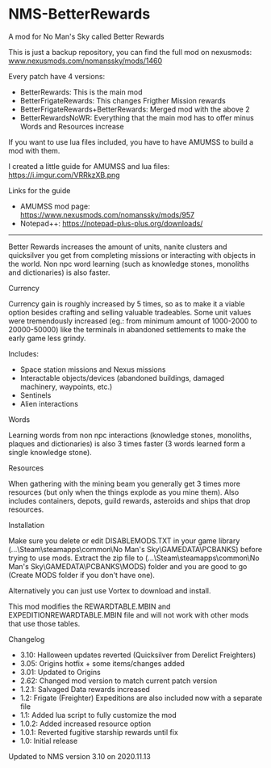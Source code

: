 # NMS-BetterRewards
A mod for No Man's Sky called Better Rewards

This is just a backup repository, you can find the full mod on nexusmods:
www.nexusmods.com/nomanssky/mods/1460

Every patch have 4 versions:
- BetterRewards: This is the main mod
- BetterFrigateRewards: This changes Frigther Mission rewards
- BetterFrigateRewards+BetterRewards: Merged mod with the above 2
- BetterRewardsNoWR: Everything that the main mod has to offer minus Words and Resources increase

If you want to use lua files included, you have to have AMUMSS to build a mod with them.

I created a little guide for AMUMSS and lua files: https://i.imgur.com/VRRkzXB.png

Links for the guide
- AMUMSS mod page: https://www.nexusmods.com/nomanssky/mods/957
- Notepad++: https://notepad-plus-plus.org/downloads/

----------------------------------------------------------------------------------------------------------
Better Rewards increases the amount of units, nanite clusters and quicksilver you get from completing missions or interacting with objects in the world.
Non npc word learning (such as knowledge stones, monoliths and dictionaries) is also faster.

Currency

Currency gain is roughly increased by 5 times, so as to make it a viable option besides crafting and selling valuable tradeables.
Some unit values were tremendously increased (eg.: from minimum amount of 1000-2000 to 20000-50000) like the terminals in abandoned settlements to make the early game less grindy.

Includes:
- Space station missions and Nexus missions
- Interactable objects/devices (abandoned buildings, damaged machinery, waypoints, etc.)
- Sentinels
- Alien interactions

Words

Learning words from non npc interactions (knowledge stones, monoliths, plaques and dictionaries) is also 3 times faster (3 words learned form a single knowledge stone).

Resources

When gathering with the mining beam you generally get 3 times more resources (but only when the things explode as you mine them).
Also includes containers, depots, guild rewards, asteroids and ships that drop resources.

Installation

Make sure you delete or edit DISABLEMODS.TXT in your game library (...\Steam\steamapps\common\No Man's Sky\GAMEDATA\PCBANKS) before trying to use mods.
Extract the zip file to (...\Steam\steamapps\common\No Man's Sky\GAMEDATA\PCBANKS\MODS) folder and you are good to go (Create MODS folder if you don't have one).

Alternatively you can just use Vortex to download and install.

This mod modifies the REWARDTABLE.MBIN and EXPEDITIONREWARDTABLE.MBIN file and will not work with other mods that use those tables.

Changelog

- 3.10: Halloween updates reverted (Quicksilver from Derelict Freighters)
- 3.05: Origins hotfix + some items/changes added
- 3.01: Updated to Origins
- 2.62: Changed mod version to match current patch version
- 1.2.1: Salvaged Data rewards increased
- 1.2: Frigate (Freighter) Expeditions are also included now with a separate file
- 1.1: Added lua script to fully customize the mod
- 1.0.2: Added increased resource option
- 1.0.1: Reverted fugitive starship rewards until fix
- 1.0: Initial release

Updated to NMS version 3.10 on 2020.11.13
